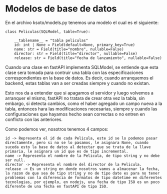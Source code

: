 # Modelos de base de datos



En el archivo ksoto/models.py tenemos una modelo el cual es el siguiente:


    class Peliculas(SQLModel, table=True):

        __tablename__ = "tabla peliculas"
        id: int | None = Field(default=None, primary_key=True)
        name: str = Field(title="nombre", nullable=False)
        director: str = Field(title="director", nullable=False)
        release: str = Field(title="fecha de lanzamiento", nullable=False)


Cuando una clase en fastAPI implementa SQLModel, se entiende que esta clase sera tomada para contruir una tabla con las especificaciones correspondientes en la base de datos. Es decir, cuando arranquemos el backend, estas tablas van a ser creadas siempre y cuando no existan.

Esto nos da a entender que si apagamos el servidor y luego volvemos a arranquer el mismo, fastAPI no tratara de crear otra vez la tabla, sin embargo, si detecta cambios, como el haber agregado un campo nueva a la tabla, entonces hara las modificaciones necesarias, siempre y cuando las configuraciones que hayamos hecho sean correctas o no entren en conflicto con las anteriores.

Como podemos ver, nosotros tenemos 4 campos:

    id -> Representa el id de cada Pelicula, este id se lo podemos pasar directamente, pero si no se lo pasamos, le asignara None, cuando suceda esto la base de datos al detectar que se trata de la llave primaria, le asignara un id que es de tipo incremental.
    name -> Representa el nombre de la Pelicula, de tipo string y no debe ser null.
    director -> Representa el nombre del director de la Pelicula.
    release -> Es un string en donde nosotros vamos a almacenar la fecha, la razon de que sea de tipo string y no de tipo date es para no tener problemas con la diferencia de formatos de tipo datetime en diferentes tecnologias, por ejemplo, en nodejs, una fecha de tipo ISO es un poco diferente de una fecha en fastAPI de tipo ISO.



